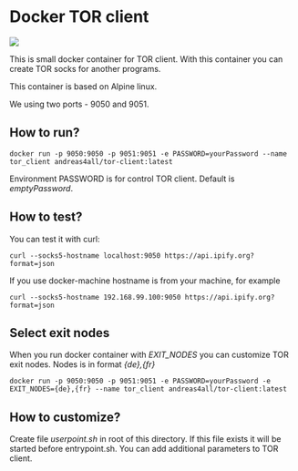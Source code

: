 # Docker TOR client

[![](https://badge.imagelayers.io/andreas4all/tor-client:latest.svg)](https://imagelayers.io/?images=andreas4all/tor-client:latest 'Get your own badge on imagelayers.io')

This is small docker container for TOR client. With this container you can create TOR socks for another programs.

This container is based on Alpine linux.

We using two ports - 9050 and 9051.

## How to run?

```
docker run -p 9050:9050 -p 9051:9051 -e PASSWORD=yourPassword --name tor_client andreas4all/tor-client:latest
```

Environment PASSWORD is for control TOR client. Default is _emptyPassword_.

## How to test?

You can test it with curl:

```
curl --socks5-hostname localhost:9050 https://api.ipify.org?format=json
```

If you use docker-machine hostname is from your machine, for example

```
curl --socks5-hostname 192.168.99.100:9050 https://api.ipify.org?format=json
```

## Select exit nodes

When you run docker container with _EXIT_NODES_ you can customize TOR exit nodes. Nodes is in format _{de},{fr}_

```
docker run -p 9050:9050 -p 9051:9051 -e PASSWORD=yourPassword -e EXIT_NODES={de},{fr} --name tor_client andreas4all/tor-client:latest
```

## How to customize?

Create file _userpoint.sh_ in root of this directory. If this file exists it will be started before entrypoint.sh. You can add additional parameters to TOR client.